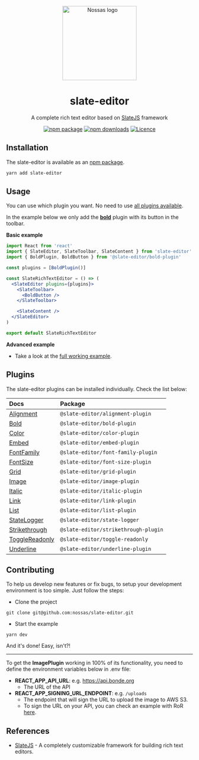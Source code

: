 <p align="center">
  <a href="https://www.en.nossas.org" rel="noopener" target="_blank">
    <img
      width="200"
      src="https://s3.amazonaws.com/hub-central/uploads/logo-nossas-20170517185909.svg"
      alt="Nossas logo"
      title="Nossas"
    />
  </a>
</p>

<h1 align="center">slate-editor</h1>

<div align="center">

A complete rich text editor based on [SlateJS](https://github.com/ianstormtaylor/slate) framework

[![npm package](https://img.shields.io/npm/v/slate-editor.svg?maxAge=60)](https://www.npmjs.com/package/slate-editor)
[![npm downloads](https://img.shields.io/npm/dt/slate-editor.svg?maxAge=60)](https://www.npmjs.com/package/slate-editor)
[![Licence](https://img.shields.io/github/license/nossas/slate-editor.svg?maxAge=60)](https://github.com/nossas/slate-editor/blob/master/LICENSE)

</div>

## Installation
The slate-editor is available as an [npm package](https://www.npmjs.com/package/slate-editor).

```sh
yarn add slate-editor
```

## Usage
You can use which plugin you want. No need to use [all plugins available](../).

In the example below we only add the **[bold](../slate-editor-bold-plugin)** plugin with its button in the toolbar.

**Basic example**
```jsx
import React from 'react'
import { SlateEditor, SlateToolbar, SlateContent } from 'slate-editor'
import { BoldPlugin, BoldButton } from '@slate-editor/bold-plugin'

const plugins = [BoldPlugin()]

const SlateRichTextEditor = () => (
  <SlateEditor plugins={plugins}>
    <SlateToolbar>
      <BoldButton />
    </SlateToolbar>

    <SlateContent />
  </SlateEditor>
)

export default SlateRichTextEditor
```

**Advanced example**

- Take a look at the [full working example](../slate-editor-example/src/example/pages/Home.js).

## Plugins
The slate-editor plugins can be installed individually. Check the list below:

| **Docs**                                              | **Package**                          |
|:------------------------------------------------------|:-------------------------------------|
| [Alignment](../slate-editor-alignment-plugin)         | `@slate-editor/alignment-plugin`     |
| [Bold](../slate-editor-bold-plugin)                   | `@slate-editor/bold-plugin`          |
| [Color](../slate-editor-color-plugin)                 | `@slate-editor/color-plugin`         |
| [Embed](../slate-editor-embed-plugin)                 | `@slate-editor/embed-plugin`         |
| [FontFamily](../slate-editor-font-family-plugin)      | `@slate-editor/font-family-plugin`   |
| [FontSize](../slate-editor-font-size-plugin)          | `@slate-editor/font-size-plugin`     |
| [Grid](../slate-editor-grid-plugin)                   | `@slate-editor/grid-plugin`          |
| [Image](../slate-editor-image-plugin)                 | `@slate-editor/image-plugin`         |
| [Italic](../slate-editor-italic-plugin)               | `@slate-editor/italic-plugin`        |
| [Link](../slate-editor-link-plugin)                   | `@slate-editor/link-plugin`          |
| [List](../slate-editor-list-plugin)                   | `@slate-editor/list-plugin`          |
| [StateLogger](../slate-editor-state-logger)           | `@slate-editor/state-logger`         |
| [Strikethrough](../slate-editor-strikethrough-plugin) | `@slate-editor/strikethrough-plugin` |
| [ToggleReadonly](../slate-editor-toggle-readonly)     | `@slate-editor/toggle-readonly`      |
| [Underline](../slate-editor-underline-plugin)         | `@slate-editor/underline-plugin`     |

## Contributing
To help us develop new features or fix bugs, to setup your development environment is too simple. Just follow the steps:

- Clone the project
```
git clone git@github.com:nossas/slate-editor.git
```
- Start the example
```
yarn dev
```

And it's done! Easy, isn't?!

---

To get the **ImagePlugin** working in 100% of its functionality, you need to define the
environment variables below in .env file:

- **REACT_APP_API_URL**: e.g. https://api.bonde.org
  - The URL of the API
- **REACT_APP_SIGNING_URL_ENDPOINT**: e.g. `/uploads`
  - The endpoint that will sign the URL to upload the image to AWS S3.
  - To sign the URL on your API, you can check an example with RoR [here](https://github.com/nossas/bonde-server/blob/master/app/controllers/uploads_controller.rb).

## References
- [SlateJS](https://github.com/ianstormtaylor/slate) - A completely customizable framework for building rich text editors.
